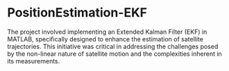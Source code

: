 # PositionEstimation-EKF
The project involved implementing an Extended Kalman Filter (EKF) in MATLAB, specifically designed to enhance the estimation of satellite trajectories. This initiative was critical in addressing the challenges posed by the non-linear nature of satellite motion and the complexities inherent in its measurements. 
